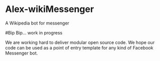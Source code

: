 # Alex-wikiMessenger
A Wikipedia bot for messenger

#Bip Bip... work in progress

We are working hard to deliver modular open source code. We hope our code can be used as a point of entry template for any kind of Facebook Messenger bot.
